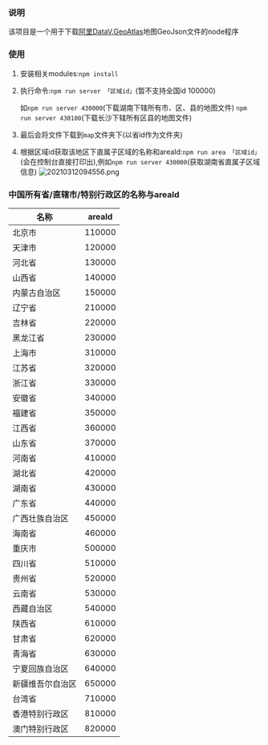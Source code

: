 ### 说明
该项目是一个用于下载[阿里DataV.GeoAtlas](http://datav.aliyun.com/tools/atlas)地图GeoJson文件的node程序

### 使用
1. 安装相关modules:`npm install`
2. 执行命令:`npm run server 「区域id」`(暂不支持全国id 100000)

    如`npm run server 430000`(下载湖南下辖所有市、区、县的地图文件) `npm run server 430100`(下载长沙下辖所有区县的地图文件)
4. 最后会将文件下载到`map`文件夹下(以省id作为文件夹)
5. 根据区域id获取该地区下直属子区域的名称和areaId:`npm run area 「区域id」`(会在控制台直接打印出),例如`npm run server 430000`(获取湖南省直属子区域信息)
![20210312094556.png](https://wujun-pic-bed.oss-cn-chengdu.aliyuncs.com/img/20230128160927.png)


### 中国所有省/直辖市/特别行政区的名称与areaId

| 名称  | areaId|
|  ----  | ----  |
|  北京市 | 110000 |
| 天津市  | 120000 |
| 河北省  | 130000 |
| 山西省  | 140000 |
| 内蒙古自治区  | 150000 |
| 辽宁省  | 210000 |
| 吉林省  | 220000 |
| 黑龙江省  | 230000 |
| 上海市  | 310000 |
| 江苏省  | 320000 |
| 浙江省  | 330000 |
| 安徽省  | 340000 |
| 福建省  | 350000 |
| 江西省  | 360000 |
| 山东省  | 370000 |
| 河南省  | 410000 |
|  湖北省 | 420000 |
| 湖南省  | 430000 |
| 广东省  | 440000 |
| 广西壮族自治区  | 450000 |
| 海南省  | 460000 |
|  重庆市 | 500000 |
| 四川省  | 510000 |
|  贵州省 | 520000 |
| 云南省  | 530000 |
|  西藏自治区 | 540000 |
|  陕西省 | 610000 |
|  甘肃省 | 620000 |
|  青海省 | 630000 |
| 宁夏回族自治区  | 640000 |
| 新疆维吾尔自治区  | 650000 |
|  台湾省 | 710000 |
| 香港特别行政区  | 810000 |
| 澳门特别行政区  | 820000 |
